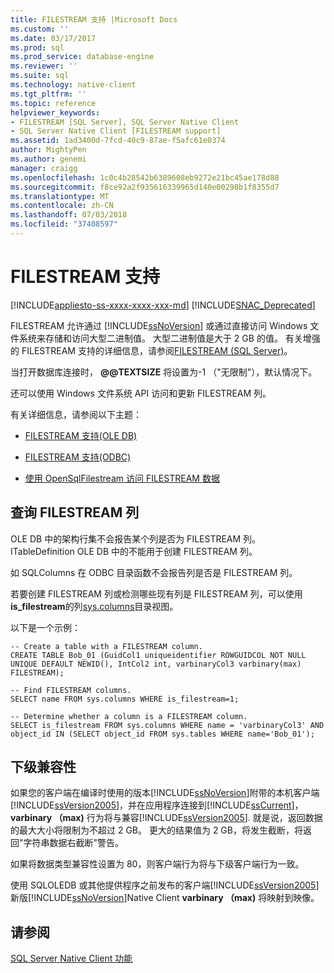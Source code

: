 ```yaml
---
title: FILESTREAM 支持 |Microsoft Docs
ms.custom: ''
ms.date: 03/17/2017
ms.prod: sql
ms.prod_service: database-engine
ms.reviewer: ''
ms.suite: sql
ms.technology: native-client
ms.tgt_pltfrm: ''
ms.topic: reference
helpviewer_keywords:
- FILESTREAM [SQL Server], SQL Server Native Client
- SQL Server Native Client [FILESTREAM support]
ms.assetid: 1ad3400d-7fcd-40c9-87ae-f5afc61e0374
author: MightyPen
ms.author: genemi
manager: craigg
ms.openlocfilehash: 1c0c4b28542b6389608eb9272e21bc45ae178d88
ms.sourcegitcommit: f8ce92a2f935616339965d140e00298b1f8355d7
ms.translationtype: MT
ms.contentlocale: zh-CN
ms.lasthandoff: 07/03/2018
ms.locfileid: "37408597"
---
```

# <a name="filestream-support"></a>FILESTREAM 支持
[!INCLUDE[appliesto-ss-xxxx-xxxx-xxx-md](../../../includes/appliesto-ss-xxxx-xxxx-xxx-md.md)]
[!INCLUDE[SNAC_Deprecated](../../../includes/snac-deprecated.md)]

  FILESTREAM 允许通过 [!INCLUDE[ssNoVersion](../../../includes/ssnoversion-md.md)] 或通过直接访问 Windows 文件系统来存储和访问大型二进制值。 大型二进制值是大于 2 GB 的值。 有关增强的 FILESTREAM 支持的详细信息，请参阅[FILESTREAM &#40;SQL Server&#41;](../../../relational-databases/blob/filestream-sql-server.md)。  
  
 当打开数据库连接时， **@@TEXTSIZE** 将设置为-1 （"无限制"），默认情况下。  
  
 还可以使用 Windows 文件系统 API 访问和更新 FILESTREAM 列。  
  
 有关详细信息，请参阅以下主题：  
  
-   [FILESTREAM 支持&#40;OLE DB&#41;](../../../relational-databases/native-client/ole-db/filestream-support-ole-db.md)  
  
-   [FILESTREAM 支持&#40;ODBC&#41;](../../../relational-databases/native-client/odbc/filestream-support-odbc.md)  
  
-   [使用 OpenSqlFilestream 访问 FILESTREAM 数据](../../../relational-databases/blob/access-filestream-data-with-opensqlfilestream.md)  
  
## <a name="querying-for-filestream-columns"></a>查询 FILESTREAM 列  
 OLE DB 中的架构行集不会报告某个列是否为 FILESTREAM 列。 ITableDefinition OLE DB 中的不能用于创建 FILESTREAM 列。  
  
 如 SQLColumns 在 ODBC 目录函数不会报告列是否是 FILESTREAM 列。  
  
 若要创建 FILESTREAM 列或检测哪些现有列是 FILESTREAM 列，可以使用**is_filestream**的列[sys.columns](../../../relational-databases/system-catalog-views/sys-columns-transact-sql.md)目录视图。  
  
 以下是一个示例：  
  
```  
-- Create a table with a FILESTREAM column.  
CREATE TABLE Bob_01 (GuidCol1 uniqueidentifier ROWGUIDCOL NOT NULL UNIQUE DEFAULT NEWID(), IntCol2 int, varbinaryCol3 varbinary(max) FILESTREAM);  
  
-- Find FILESTREAM columns.  
SELECT name FROM sys.columns WHERE is_filestream=1;  
  
-- Determine whether a column is a FILESTREAM column.  
SELECT is_filestream FROM sys.columns WHERE name = 'varbinaryCol3' AND object_id IN (SELECT object_id FROM sys.tables WHERE name='Bob_01');  
```  
  
## <a name="down-level-compatibility"></a>下级兼容性  
 如果您的客户端在编译时使用的版本[!INCLUDE[ssNoVersion](../../../includes/ssnoversion-md.md)]附带的本机客户端[!INCLUDE[ssVersion2005](../../../includes/ssversion2005-md.md)]，并在应用程序连接到[!INCLUDE[ssCurrent](../../../includes/sscurrent-md.md)]， **varbinary （max)** 行为将与兼容[!INCLUDE[ssVersion2005](../../../includes/ssversion2005-md.md)]. 就是说，返回数据的最大大小将限制为不超过 2 GB。 更大的结果值为 2 GB，将发生截断，将返回"字符串数据右截断"警告。  
  
 如果将数据类型兼容性设置为 80，则客户端行为将与下级客户端行为一致。  
  
 使用 SQLOLEDB 或其他提供程序之前发布的客户端[!INCLUDE[ssVersion2005](../../../includes/ssversion2005-md.md)]新版[!INCLUDE[ssNoVersion](../../../includes/ssnoversion-md.md)]Native Client **varbinary （max)** 将映射到映像。  
  
## <a name="see-also"></a>请参阅  
 [SQL Server Native Client 功能](../../../relational-databases/native-client/features/sql-server-native-client-features.md)  
  
  
